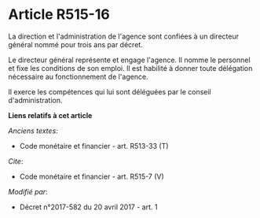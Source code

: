 # Article R515-16

La direction et l'administration de l'agence sont confiées à un directeur général nommé pour trois ans par décret.

Le directeur général représente et engage l'agence. Il nomme le personnel et fixe les conditions de son emploi. Il est
habilité à donner toute délégation nécessaire au fonctionnement de l'agence.

Il exerce les compétences qui lui sont déléguées par le conseil d'administration.

**Liens relatifs à cet article**

_Anciens textes_:

  - Code monétaire et financier - art. R513-33 (T)

_Cite_:

  - Code monétaire et financier - art. R515-7 (V)

_Modifié par_:

  - Décret n°2017-582 du 20 avril 2017 - art. 1
